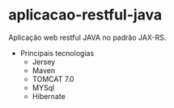 # aplicacao-restful-java
Aplicação web restful JAVA no padrão JAX-RS.

 - Principais tecnologias
    - Jersey
    - Maven
    - TOMCAT 7.0
    - MYSql
    - Hibernate
